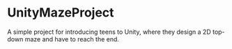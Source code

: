 # UnityMazeProject
A simple project for introducing teens to Unity, where they design a 2D top-down maze and have to reach the end.
